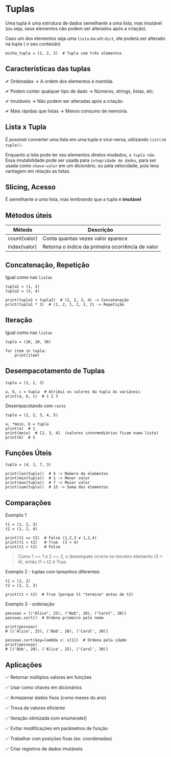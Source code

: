 # Tuplas

Uma tupla é uma estrutura de dados semelhante a uma lista, mas imutável (ou seja, seus elementos não podem ser alterados após a criação).

Caso um dos elementos seja uma `lista` ou um `dict`, ele poderá ser alterado na tupla ( o seu conteúdo)

    minha_tupla = (1, 2, 3)  # Tupla com três elementos

## Características das tuplas
✔ Ordenadas → A ordem dos elementos é mantida.

✔ Podem conter qualquer tipo de dado → Números, strings, listas, etc.

✔ Imutáveis → Não podem ser alteradas após a criação.

✔ Mais rápidas que listas → Menos consumo de memória.

## Lista x Tupla

É possível converter uma lista em uma tupla e vice-versa, utilizando `list()`e `tuple()`.

Enquanto a lsita pode ter seu elementos diretos mudados, `a tupla não`. Essa imutabilidade pode ser usada para `integridade de dados`, para ser usada como `chave:valor` em um dicionário, ou pela velocidade, pois leva vantagem em relação as listas.

## Slicing, Acesso

É semelhante a uma lista, mas lembrando que a tupla é **imutável**

## Métodos úteis

|Método|Descrição|
|---|---|
|count(valor)|	Conta quantas vezes valor aparece
|index(valor)|	Retorna o índice da primeira ocorrência de valor

## Concatenação, Repetição

Igual como nas `listas`

    tupla1 = (1, 2)
    tupla2 = (3, 4)

    print(tupla1 + tupla2)  # (1, 2, 3, 4) -> Concatenação
    print(tupla1 * 3)  # (1, 2, 1, 2, 1, 2) -> Repetição


## Iteração 

Igual como nas `listas`

    tupla = (10, 20, 30)

    for item in tupla:
        print(item)

## Desempacotamento de Tuplas

    tupla = (1, 2, 3)

    a, b, c = tupla  # Atribui os valores da tupla às variáveis
    print(a, b, c)  # 1 2 3

Desempacotando com `resto`

    tupla = (1, 2, 3, 4, 5)

    a, *meio, b = tupla
    print(a)  # 1
    print(meio)  # [2, 3, 4]  (valores intermediários ficam numa lista)
    print(b)  # 5


## Funções Úteis

    tupla = (4, 1, 7, 3)

    print(len(tupla))  # 4 -> Número de elementos
    print(min(tupla))  # 1 -> Menor valor
    print(max(tupla))  # 7 -> Maior valor
    print(sum(tupla))  # 15 -> Soma dos elementos

## Comparações

Exemplo 1

    t1 = (1, 2, 3)
    t2 = (1, 2, 4)

    print(t1 == t2)  # False (1,2,3 ≠ 1,2,4)
    print(t1 < t2)   # True  (3 < 4)
    print(t1 > t2)   # False

> Como 1 == 1 e 2 == 2, o desempate ocorre no terceiro elemento (3 < 4), então t1 < t2 é True.

Exemplo 2 - tuplas com tamanhos diferentes

    t1 = (1, 2)
    t2 = (1, 2, 3)

    print(t1 < t2)  # True (porque t1 "termina" antes de t2)

Exemplo 3 - ordenação

    pessoas = [("Alice", 25), ("Bob", 20), ("Carol", 30)]
    pessoas.sort()  # Ordena primeiro pelo nome

    print(pessoas)  
    # [('Alice', 25), ('Bob', 20), ('Carol', 30)]

    pessoas.sort(key=lambda x: x[1])  # Ordena pela idade
    print(pessoas)  
    # [('Bob', 20), ('Alice', 25), ('Carol', 30)]






## Aplicações 

✅ Retornar múltiplos valores em funções

✅ Usar como chaves em dicionários

✅ Armazenar dados fixos (como meses do ano)

✅ Troca de valores eficiente

✅ Iteração otimizada com enumerate()

✅ Evitar modificações em parâmetros de função

✅ Trabalhar com posições fixas (ex: coordenadas)

✅ Criar registros de dados imutáveis
